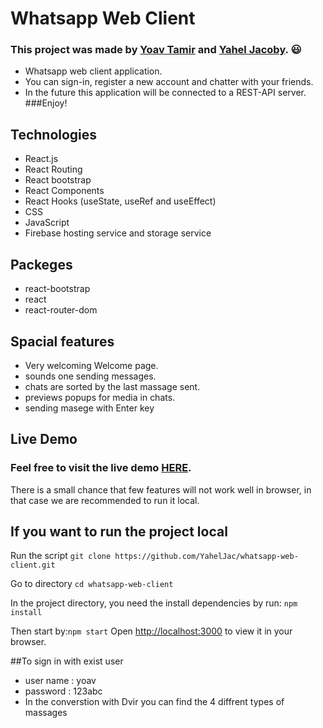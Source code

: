 # Whatsapp Web Client

### This project was made by [Yoav Tamir](https://github.com/yoavta) and [Yahel Jacoby](https://github.com/YahelJac). :smiley:

- Whatsapp web client application.
- You can sign-in, register a new account and chatter with your friends. 
- In the future this application will be connected to a REST-API server. 
###Enjoy!

## Technologies
- React.js
- React Routing
- React bootstrap
- React Components
- React Hooks (useState, useRef and useEffect)
- CSS
- JavaScript
- Firebase hosting service and storage service

## Packeges
- react-bootstrap
- react
- react-router-dom

## Spacial features
- Very welcoming Welcome page.
- sounds one sending messages.
- chats are sorted by the last massage sent.
- previews popups for media in chats.
- sending masege with Enter key

## Live Demo
### Feel free to visit the live demo [HERE](https://whatsapp.yoavtamir.com).
There is a small chance that few features will not work well in browser, 
in that case we are recommended to run it local.

## If you want to run the project local
Run the script  `git clone https://github.com/YahelJac/whatsapp-web-client.git`

Go to directory `cd whatsapp-web-client`

In the project directory, you need the install dependencies by run: `npm install`

Then start by:`npm start`
Open [http://localhost:3000](http://localhost:3000) to view it in your browser.

##To sign in with exist user
- user name : yoav
- password : 123abc
- In the converstion with Dvir you can find the 4 diffrent types of massages


